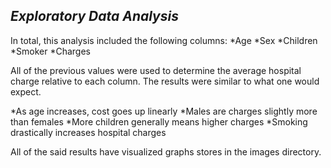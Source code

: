 ## ***Exploratory Data Analysis***
In total, this analysis included the following columns:
*Age
*Sex
*Children
*Smoker
*Charges

All of the previous values were used to determine the average hospital charge relative to each column. The results were similar to what one would expect.

*As age increases, cost goes up linearly
*Males are charges slightly more than females
*More children generally means higher charges
*Smoking drastically increases hospital charges

All of the said results have visualized graphs stores in the images directory.
